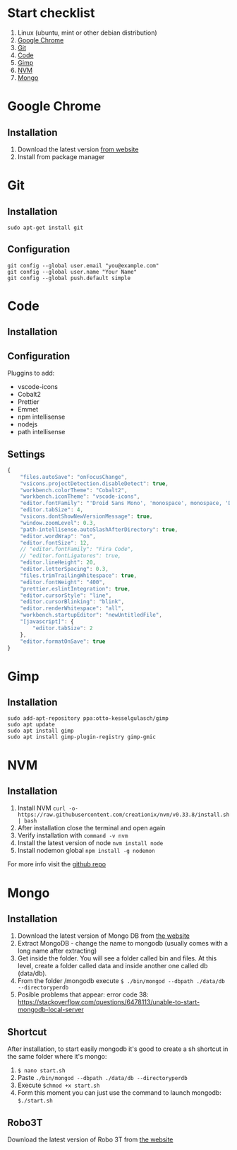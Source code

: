 # Start checklist

1. Linux (ubuntu, mint or other debian distribution)
2. [Google Chrome](#GoogleChrome)
3. [Git](#Git)
4. [Code](#Code)
5. [Gimp](#Gimp)
6. [NVM](#NVM)
7. [Mongo](#Mongo)

# Google Chrome

## Installation

1. Download the latest version [from website](https://www.google.es/chrome/browser/desktop/index.html)
2. Install from package manager

# Git

## Installation

    sudo apt-get install git

## Configuration

    git config --global user.email "you@example.com"
    git config --global user.name "Your Name"
    git config --global push.default simple

# Code

## Installation

## Configuration

Pluggins to add:

* vscode-icons
* Cobalt2
* Prettier
* Emmet
* npm intellisense
* nodejs
* path intellisense

## Settings

```javascript
{
    "files.autoSave": "onFocusChange",
    "vsicons.projectDetection.disableDetect": true,
    "workbench.colorTheme": "Cobalt2",
    "workbench.iconTheme": "vscode-icons",
    "editor.fontFamily": "'Droid Sans Mono', 'monospace', monospace, 'Droid Sans Fallback'",
    "editor.tabSize": 4,
    "vsicons.dontShowNewVersionMessage": true,
    "window.zoomLevel": 0.3,
    "path-intellisense.autoSlashAfterDirectory": true,
    "editor.wordWrap": "on",
    "editor.fontSize": 12,
    // "editor.fontFamily": "Fira Code",
    // "editor.fontLigatures": true,
    "editor.lineHeight": 20,
    "editor.letterSpacing": 0.3,
    "files.trimTrailingWhitespace": true,
    "editor.fontWeight": "400",
    "prettier.eslintIntegration": true,
    "editor.cursorStyle": "line",
    "editor.cursorBlinking": "blink",
    "editor.renderWhitespace": "all",
    "workbench.startupEditor": "newUntitledFile",
    "[javascript]": {
        "editor.tabSize": 2
    },
    "editor.formatOnSave": true
}
```

# Gimp

## Installation

    sudo add-apt-repository ppa:otto-kesselgulasch/gimp
    sudo apt update
    sudo apt install gimp
    sudo apt install gimp-plugin-registry gimp-gmic

# NVM

## Installation

1. Install NVM `curl -o- https://raw.githubusercontent.com/creationix/nvm/v0.33.8/install.sh | bash`
2. After installation close the terminal and open again
3. Verify installation with `command -v nvm`
4. Install the latest version of node `nvm install node`
5. Install nodemon global `npm install -g nodemon`

For more info visit the [github repo](https://github.com/creationix/nvm)

# Mongo

## Installation

1. Download the latest version of Mongo DB from [the website](https://www.mongodb.com/download-center#community)
2.  Extract MongoDB - change the name to mongodb (usually comes with a long name after extracting)
3.  Get inside the folder. You will see a folder called bin and files. At this level, create a folder called data and inside another one called db (data/db).
4.  From the folder /mongodb execute `$ ./bin/mongod --dbpath ./data/db --directoryperdb`
5.  Posible problems that appear: error code 38: https://stackoverflow.com/questions/6478113/unable-to-start-mongodb-local-server

## Shortcut

After installation, to start easily mongodb it's good to create a sh shortcut in the same folder where it's mongo:

1.  `$ nano start.sh`
2.  Paste `./bin/mongod --dbpath ./data/db --directoryperdb`
3.  Execute `$chmod +x start.sh`
4.  Form this moment you can just use the command to launch mongodb:
    `$./start.sh`

## Robo3T

Download the latest version of Robo 3T from [the website](https://robomongo.org/download)